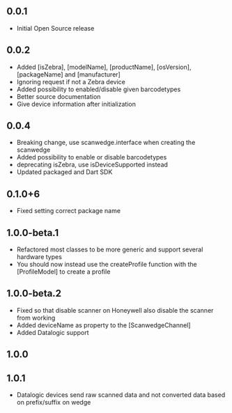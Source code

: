## 0.0.1
* Initial Open Source release

## 0.0.2
* Added [isZebra], [modelName], [productName], [osVersion], [packageName] and [manufacturer]
* Ignoring request if not a Zebra device
* Added possibility to enabled/disable given barcodetypes
* Better source documentation
* Give device information after initialization

## 0.0.4
* Breaking change, use scanwedge.interface when creating the scanwedge
* Added possibility to enable or disable barcodetypes
* deprecating isZebra, use isDeviceSupported instead
* Updated packaged and Dart SDK

## 0.1.0+6
* Fixed setting correct package name

## 1.0.0-beta.1
* Refactored most classes to be more generic and support several hardware types
* You should now instead use the createProfile function with the [ProfileModel] to create a profile

## 1.0.0-beta.2
* Fixed so that disable scanner on Honeywell also disable the scanner from working
* Added deviceName as property to the [ScanwedgeChannel]
* Added Datalogic support

## 1.0.0

## 1.0.1
* Datalogic devices send raw scanned data and not converted data based on prefix/suffix on wedge